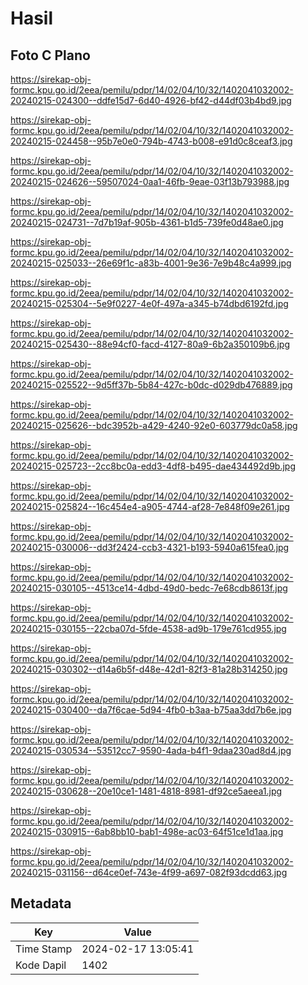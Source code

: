 # Hasil

## Foto C Plano

https://sirekap-obj-formc.kpu.go.id/2eea/pemilu/pdpr/14/02/04/10/32/1402041032002-20240215-024300--ddfe15d7-6d40-4926-bf42-d44df03b4bd9.jpg

https://sirekap-obj-formc.kpu.go.id/2eea/pemilu/pdpr/14/02/04/10/32/1402041032002-20240215-024458--95b7e0e0-794b-4743-b008-e91d0c8ceaf3.jpg

https://sirekap-obj-formc.kpu.go.id/2eea/pemilu/pdpr/14/02/04/10/32/1402041032002-20240215-024626--59507024-0aa1-46fb-9eae-03f13b793988.jpg

https://sirekap-obj-formc.kpu.go.id/2eea/pemilu/pdpr/14/02/04/10/32/1402041032002-20240215-024731--7d7b19af-905b-4361-b1d5-739fe0d48ae0.jpg

https://sirekap-obj-formc.kpu.go.id/2eea/pemilu/pdpr/14/02/04/10/32/1402041032002-20240215-025033--26e69f1c-a83b-4001-9e36-7e9b48c4a999.jpg

https://sirekap-obj-formc.kpu.go.id/2eea/pemilu/pdpr/14/02/04/10/32/1402041032002-20240215-025304--5e9f0227-4e0f-497a-a345-b74dbd6192fd.jpg

https://sirekap-obj-formc.kpu.go.id/2eea/pemilu/pdpr/14/02/04/10/32/1402041032002-20240215-025430--88e94cf0-facd-4127-80a9-6b2a350109b6.jpg

https://sirekap-obj-formc.kpu.go.id/2eea/pemilu/pdpr/14/02/04/10/32/1402041032002-20240215-025522--9d5ff37b-5b84-427c-b0dc-d029db476889.jpg

https://sirekap-obj-formc.kpu.go.id/2eea/pemilu/pdpr/14/02/04/10/32/1402041032002-20240215-025626--bdc3952b-a429-4240-92e0-603779dc0a58.jpg

https://sirekap-obj-formc.kpu.go.id/2eea/pemilu/pdpr/14/02/04/10/32/1402041032002-20240215-025723--2cc8bc0a-edd3-4df8-b495-dae434492d9b.jpg

https://sirekap-obj-formc.kpu.go.id/2eea/pemilu/pdpr/14/02/04/10/32/1402041032002-20240215-025824--16c454e4-a905-4744-af28-7e848f09e261.jpg

https://sirekap-obj-formc.kpu.go.id/2eea/pemilu/pdpr/14/02/04/10/32/1402041032002-20240215-030006--dd3f2424-ccb3-4321-b193-5940a615fea0.jpg

https://sirekap-obj-formc.kpu.go.id/2eea/pemilu/pdpr/14/02/04/10/32/1402041032002-20240215-030105--4513ce14-4dbd-49d0-bedc-7e68cdb8613f.jpg

https://sirekap-obj-formc.kpu.go.id/2eea/pemilu/pdpr/14/02/04/10/32/1402041032002-20240215-030155--22cba07d-5fde-4538-ad9b-179e761cd955.jpg

https://sirekap-obj-formc.kpu.go.id/2eea/pemilu/pdpr/14/02/04/10/32/1402041032002-20240215-030302--d14a6b5f-d48e-42d1-82f3-81a28b314250.jpg

https://sirekap-obj-formc.kpu.go.id/2eea/pemilu/pdpr/14/02/04/10/32/1402041032002-20240215-030400--da7f6cae-5d94-4fb0-b3aa-b75aa3dd7b6e.jpg

https://sirekap-obj-formc.kpu.go.id/2eea/pemilu/pdpr/14/02/04/10/32/1402041032002-20240215-030534--53512cc7-9590-4ada-b4f1-9daa230ad8d4.jpg

https://sirekap-obj-formc.kpu.go.id/2eea/pemilu/pdpr/14/02/04/10/32/1402041032002-20240215-030628--20e10ce1-1481-4818-8981-df92ce5aeea1.jpg

https://sirekap-obj-formc.kpu.go.id/2eea/pemilu/pdpr/14/02/04/10/32/1402041032002-20240215-030915--6ab8bb10-bab1-498e-ac03-64f51ce1d1aa.jpg

https://sirekap-obj-formc.kpu.go.id/2eea/pemilu/pdpr/14/02/04/10/32/1402041032002-20240215-031156--d64ce0ef-743e-4f99-a697-082f93dcdd63.jpg


## Metadata

| Key        | Value               |
| ---------- | ------------------- |
| Time Stamp | 2024-02-17 13:05:41 |
| Kode Dapil | 1402                |



